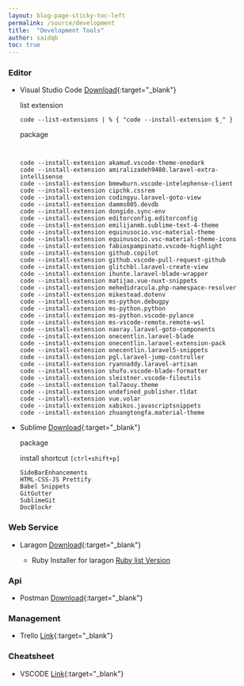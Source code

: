 ```yaml
---
layout: blog-page-sticky-toc-left
permalink: /source/development
title:  "Development Tools"
author: saidqb
toc: true
---
```



### Editor

+ Visual Studio Code [Download](https://code.visualstudio.com/download){:target="_blank"}

	list extension
	```
	code --list-extensions | % { "code --install-extension $_" } 
	```
	
	package
	```
	

	code --install-extension akamud.vscode-theme-onedark
	code --install-extension amiralizadeh9480.laravel-extra-intellisense
	code --install-extension bmewburn.vscode-intelephense-client
	code --install-extension cipchk.cssrem
	code --install-extension codingyu.laravel-goto-view
	code --install-extension damms005.devdb
	code --install-extension dongido.sync-env
	code --install-extension editorconfig.editorconfig
	code --install-extension emilijanmb.sublime-text-4-theme
	code --install-extension equinusocio.vsc-material-theme
	code --install-extension equinusocio.vsc-material-theme-icons
	code --install-extension fabiospampinato.vscode-highlight
	code --install-extension github.copilot
	code --install-extension github.vscode-pull-request-github
	code --install-extension glitchbl.laravel-create-view
	code --install-extension ihunte.laravel-blade-wrapper
	code --install-extension matijao.vue-nuxt-snippets
	code --install-extension mehedidracula.php-namespace-resolver
	code --install-extension mikestead.dotenv
	code --install-extension ms-python.debugpy
	code --install-extension ms-python.python
	code --install-extension ms-python.vscode-pylance
	code --install-extension ms-vscode-remote.remote-wsl
	code --install-extension naoray.laravel-goto-components
	code --install-extension onecentlin.laravel-blade
	code --install-extension onecentlin.laravel-extension-pack
	code --install-extension onecentlin.laravel5-snippets
	code --install-extension pgl.laravel-jump-controller
	code --install-extension ryannaddy.laravel-artisan
	code --install-extension shufo.vscode-blade-formatter
	code --install-extension sleistner.vscode-fileutils
	code --install-extension tal7aouy.theme
	code --install-extension undefined_publisher.tldat
	code --install-extension vue.volar
	code --install-extension xabikos.javascriptsnippets
	code --install-extension zhuangtongfa.material-theme
	```
+ Sublime [Download](https://www.sublimetext.com/download){:target="_blank"}

	package

	install shortcut ``[ctrl+shift+p]``

	```
	SideBarEnhancements
	HTML-CSS-JS Prettify
	Babel Snippets
	GitGutter
	SublimeGit
	DocBlockr
	```

### Web Service

+ Laragon [Download](https://laragon.org/download/index.html){:target="_blank"}
	
	- Ruby Installer for laragon [Ruby list Version](https://raw.githubusercontent.com/oneclick/rubyinstaller.org-website/master/_data/downloads.yaml)

### Api

+ Postman [Download](https://www.postman.com/downloads){:target="_blank"}



### Management

+ Trello [Link](https://trello.com){:target="_blank"}

### Cheatsheet 

+ VSCODE [Link](https://quickref.me/vscode.html){:target="_blank"}

